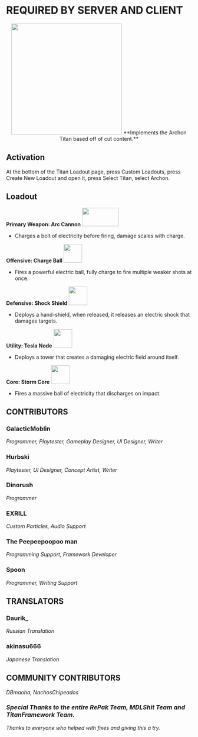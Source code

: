 # REQUIRED BY SERVER AND CLIENT
<p align="center"> <img src="https://user-images.githubusercontent.com/100473309/226972415-062a043a-b899-4538-aaa4-cc10dfb6cfaf.png" width="300" height="300">
**Implements the Archon Titan based off of cut content.**

## Activation
At the bottom of the Titan Loadout page, press Custom Loadouts, press Create New Loadout and open it, press Select Titan, select Archon.

## Loadout
**Primary Weapon: Arc Cannon** <img src="https://github.com/GalacticMoblin/Moblin.Archon/assets/100473309/166fb143-1656-4e06-ac5e-827aa18a0c40" width="100" height="50">
- Charges a bolt of electricity before firing, damage scales with charge.

**Offensive: Charge Ball** <img src="https://github.com/GalacticMoblin/Moblin.Archon/assets/100473309/88f60af9-4a99-4906-a01b-1dbd8fb61b30" width="50" height="50">
- Fires a powerful electric ball, fully charge to fire multiple weaker shots at once.

**Defensive: Shock Shield** <img src="https://github.com/GalacticMoblin/Moblin.Archon/assets/100473309/aa2a7062-4726-4cd7-b39c-09ddd2902b26" width="50" height="50">
- Deploys a hand-shield, when released, it releases an electric shock that damages targets.

**Utility: Tesla Node** <img src="https://github.com/GalacticMoblin/Moblin.Archon/assets/100473309/2adadc87-6091-42c8-ab09-4518d06ae1ff" width="50" height="50">
- Deploys a tower that creates a damaging electric field around itself.

**Core: Storm Core** <img src="https://github.com/GalacticMoblin/Moblin.Archon/assets/100473309/1a26fda4-b385-494f-9752-93acdbf675bb" width="50" height="50">
- Fires a massive ball of electricity that discharges on impact.

## CONTRIBUTORS
### GalacticMoblin 
_Programmer, Playtester, Gameplay Designer, UI Designer, Writer_
### Hurbski
_Playtester, UI Designer, Concept Artist, Writer_
### Dinorush
_Programmer_
### EXRILL
_Custom Particles, Audio Support_
### The Peepeepoopoo man
_Programming Support, Framework Developer_
### Spoon
_Programmer, Writing Support_

## TRANSLATORS
### Daurik_
_Russian Translation_
### akinasu666
_Japanese Translation_

## COMMUNITY CONTRIBUTORS
_DBmaoha, NachosChipeados_

### *Special Thanks to the entire RePak Team, MDLShit Team and TitanFramework Team.*

*Thanks to everyone who helped with fixes and giving this a try.*